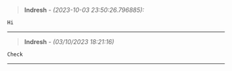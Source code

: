 

> **Indresh** - _(2023-10-03 23:50:26.796885):_
```
Hi
```
---
    
> **Indresh** - _(03/10/2023 18:21:16)_
```
Check
```
---
    